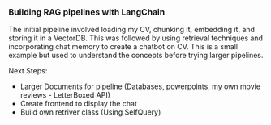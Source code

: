 ### Building RAG pipelines with LangChain

The initial pipeline involved loading my CV, chunking it, embedding it, and storing it in a VectorDB. This was followed by using retrieval techniques and incorporating chat memory to create a chatbot on CV. This is a small example but used to understand the concepts before trying larger pipelines.

Next Steps:
- Larger Documents for pipeline (Databases, powerpoints, my own movie reviews - LetterBoxed API) <br>
- Create frontend to display the chat <br>
- Build own retriver class (Using SelfQuery) <br>
